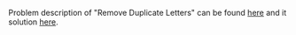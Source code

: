 Problem description of "Remove Duplicate Letters" can be found [here](https://leetcode.com/problems/remove-duplicate-letters/) and it solution [here]().
